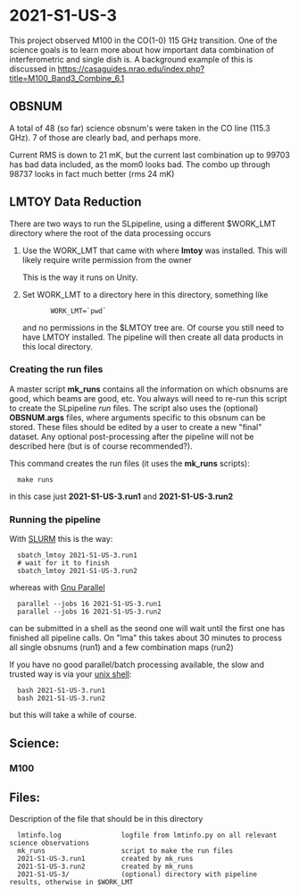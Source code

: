 # 2021-S1-US-3

This project observed M100 in the CO(1-0) 115 GHz transition. One of the science goals is to learn
more about how important data combination of interferometric and single dish is. A background
example of this is discussed in https://casaguides.nrao.edu/index.php?title=M100_Band3_Combine_6.1

## OBSNUM

A total of 48 (so far) science obsnum's were taken in the CO line (115.3 GHz). 7 of those are clearly
bad, and perhaps more.

Current RMS is down to 21 mK, but the current last combination up to 99703 has bad data included,
as the mom0 looks bad. The combo  up through 98737 looks in fact much better (rms 24 mK)

## LMTOY Data Reduction

There are two ways to run the SLpipeline, using a different $WORK_LMT directory where the root
of the data processing occurs

1. Use the WORK_LMT that came with where **lmtoy** was installed. This will likely require
   write permission from the owner

   This is the way it runs on Unity.

2. Set WORK_LMT to a directory here in this directory,  something like

              WORK_LMT=`pwd`

   and no permissions in the $LMTOY tree are. Of course you still need to have LMTOY
   installed. The pipeline will then create all  data products in this local directory.

### Creating the run files

A master script **mk_runs** contains all the information on which obsnums are good,
which beams are good, etc.  You always will need to re-run this script to create the
SLpipeline *run* files. The script also uses the (optional) **OBSNUM.args** files, where
arguments specific to this obsnum can be stored. These files should be edited by
a user to create a new "final" dataset. Any optional post-processing after the
pipeline will not be described here (but is of course recommended?).

This command creates the run files (it uses the **mk_runs** scripts):

      make runs
	  
in this case just **2021-S1-US-3.run1** and **2021-S1-US-3.run2**

### Running the pipeline


With [SLURM](https://slurm.schedmd.com/documentation.html) this is the way:

      sbatch_lmtoy 2021-S1-US-3.run1
      # wait for it to finish
      sbatch_lmtoy 2021-S1-US-3.run2

whereas with [Gnu Parallel](https://www.gnu.org/software/parallel/)

      parallel --jobs 16 2021-S1-US-3.run1
      parallel --jobs 16 2021-S1-US-3.run2

can be submitted in a shell as the seond one will wait until the first one has finished
all pipeline calls. On "lma" this takes about 30 minutes to process all single obsnums
(run1) and a few combination maps (run2)

If you have no good parallel/batch processing available, the slow and trusted way is
via your [unix shell](https://www.gnu.org/software/bash/):

      bash 2021-S1-US-3.run1
      bash 2021-S1-US-3.run2

but this will take a while of course.

## Science:

### M100




## Files:


Description of the file that should be in this directory


      lmtinfo.log               logfile from lmtinfo.py on all relevant science observations
      mk_runs                   script to make the run files
      2021-S1-US-3.run1         created by mk_runs
      2021-S1-US-3.run2         created by mk_runs
      2021-S1-US-3/             (optional) directory with pipeline results, otherwise in $WORK_LMT
